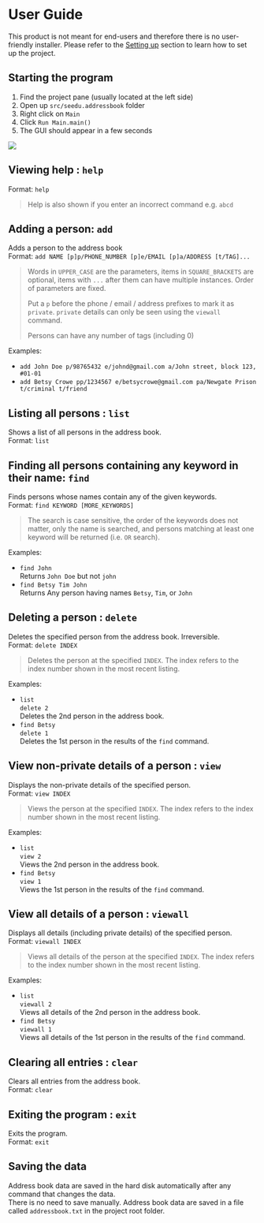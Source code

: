 # User Guide

This product is not meant for end-users and therefore there is no user-friendly installer. 
Please refer to the [Setting up](DeveloperGuide.md#setting-up) section to learn how to set up the project.

## Starting the program

1. Find the project pane (usually located at the left side)
2. Open up `src/seedu.addressbook` folder
3. Right click on `Main`
4. Click `Run Main.main()`
5. The GUI should appear in a few seconds

![](images/Ui.png)

## Viewing help : `help`
Format: `help`

> Help is also shown if you enter an incorrect command e.g. `abcd`
 
## Adding a person: `add`
Adds a person to the address book  
Format: `add NAME [p]p/PHONE_NUMBER [p]e/EMAIL [p]a/ADDRESS [t/TAG]...` 
 
> Words in `UPPER_CASE` are the parameters, items in `SQUARE_BRACKETS` are optional, 
> items with `...` after them can have multiple instances. Order of parameters are fixed. 
> 
> Put a `p` before the phone / email / address prefixes to mark it as `private`. `private` details can only
> be seen using the `viewall` command.
> 
> Persons can have any number of tags (including 0)

Examples: 
* `add John Doe p/98765432 e/johnd@gmail.com a/John street, block 123, #01-01`
* `add Betsy Crowe pp/1234567 e/betsycrowe@gmail.com pa/Newgate Prison t/criminal t/friend`

## Listing all persons : `list`
Shows a list of all persons in the address book.  
Format: `list`

## Finding all persons containing any keyword in their name: `find`
Finds persons whose names contain any of the given keywords.  
Format: `find KEYWORD [MORE_KEYWORDS]`

> The search is case sensitive, the order of the keywords does not matter, only the name is searched, 
and persons matching at least one keyword will be returned (i.e. `OR` search).

Examples: 
* `find John`  
  Returns `John Doe` but not `john`
* `find Betsy Tim John`  
  Returns Any person having names `Betsy`, `Tim`, or `John`

## Deleting a person : `delete`
Deletes the specified person from the address book. Irreversible.  
Format: `delete INDEX`

> Deletes the person at the specified `INDEX`. 
  The index refers to the index number shown in the most recent listing.

Examples: 
* `list`  
  `delete 2`  
  Deletes the 2nd person in the address book.
* `find Betsy`   
  `delete 1`  
  Deletes the 1st person in the results of the `find` command.

## View non-private details of a person : `view`
Displays the non-private details of the specified person.  
Format: `view INDEX`

> Views the person at the specified `INDEX`. 
  The index refers to the index number shown in the most recent listing.

Examples: 
* `list`  
  `view 2`  
  Views the 2nd person in the address book.
* `find Betsy`    
  `view 1`  
  Views the 1st person in the results of the `find` command.

## View all details of a person : `viewall`
Displays all details (including private details) of the specified person.  
Format: `viewall INDEX`

> Views all details of the person at the specified `INDEX`. 
  The index refers to the index number shown in the most recent listing.

Examples: 
* `list`  
  `viewall 2`  
  Views all details of the 2nd person in the address book.
* `find Betsy`   
  `viewall 1`  
  Views all details of the 1st person in the results of the `find` command.

## Clearing all entries : `clear`
Clears all entries from the address book.  
Format: `clear`  

## Exiting the program : `exit`
Exits the program.  
Format: `exit`  

## Saving the data 
Address book data are saved in the hard disk automatically after any command that changes the data.  
There is no need to save manually. Address book data are saved in a file called `addressbook.txt` in the project root folder.
